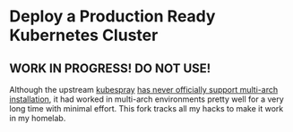 # Deploy a Production Ready Kubernetes Cluster

## WORK IN PROGRESS! DO NOT USE!

Although the upstream [kubespray](https://github.com/kubernetes-sigs/kubespray) [has never officially support multi-arch installation](https://github.com/kubernetes-sigs/kubespray/issues/8755#issuecomment-1111865995), it had worked in multi-arch environments pretty well for a very long time with minimal effort. This fork tracks all my hacks to make it work in my homelab.
